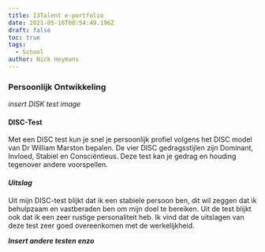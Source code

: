 ```yaml
---
title: I3Talent e-portfolio
date: 2021-05-16T08:54:49.196Z
draft: false
toc: true
tags:
  - School
author: Nick Heymans
---
```

### Persoonlijk Ontwikkeling
*insert DISK test image*
 
#### DISC-Test
Met een DISC test kun je snel je persoonlijk profiel volgens het DISC model van Dr William Marston bepalen. De vier DISC gedragsstijlen zijn Dominant, Invloed, Stabiel en Consciëntieus. Deze test kan je gedrag en houding tegenover andere voorspellen.
#### *Uitslag*
Uit mijn DISC-test blijkt dat ik een stabiele persoon ben, dit wil zeggen dat ik behulpzaam en vastberaden ben om mijn doel te bereiken. Uit de test blijkt ook dat ik een zeer rustige personaliteit heb. Ik vind dat de uitslagen van deze test zeer goed overeenkomen met de werkelijkheid.

***Insert andere testen enzo***